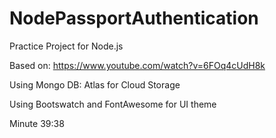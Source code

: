 # NodePassportAuthentication
Practice Project for Node.js

Based on: https://www.youtube.com/watch?v=6FOq4cUdH8k

Using Mongo DB: Atlas for Cloud Storage

Using Bootswatch and FontAwesome for UI theme

Minute 39:38

